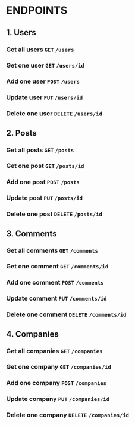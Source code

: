 # ENDPOINTS

## 1. Users
### Get all users `GET` `/users`
### Get one user `GET` `/users/id`
### Add one user `POST` `/users`
### Update user `PUT` `/users/id`
### Delete one user `DELETE` `/users/id`

## 2. Posts
### Get all posts `GET` `/posts`
### Get one post `GET` `/posts/id`
### Add one post `POST` `/posts`
### Update post `PUT` `/posts/id`
### Delete one post `DELETE` `/posts/id`

## 3. Comments
### Get all comments `GET` `/comments`
### Get one comment `GET` `/comments/id`
### Add one comment `POST` `/comments`
### Update comment `PUT` `/comments/id`
### Delete one comment `DELETE` `/comments/id`

## 4. Companies
### Get all companies `GET` `/companies`
### Get one company `GET` `/companies/id`
### Add one company `POST` `/companies`
### Update company `PUT` `/companies/id`
### Delete one company `DELETE` `/companies/id`